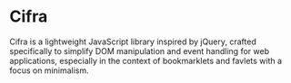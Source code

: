 # Cifra
Cifra is a lightweight JavaScript library inspired by jQuery, crafted specifically to simplify DOM manipulation and event handling for web applications, especially in the context of bookmarklets and favlets with a focus on minimalism.
